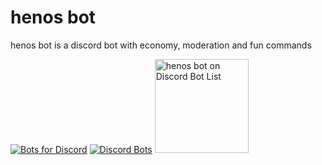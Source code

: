 # henos bot
henos bot is a discord bot with economy, moderation and fun commands  
  
[![Bots for Discord](https://botsfordiscord.com/api/bot/756310632793505832/widget)](https://botsfordiscord.com/bots/756310632793505832)  [![Discord Bots](https://discordbots.org/api/widget/756310632793505832.svg)](https://discordbots.org/bot/756310632793505832)  <a href="https://discordbotlist.com/bots/756310632793505832">
    <img
        width="150"
        height="150"
        src="https://discordbotlist.com/bots/756310632793505832/widget"
        alt="henos bot on Discord Bot List">
</a>
